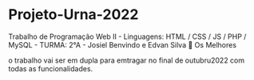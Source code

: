 # Projeto-Urna-2022
Trabalho de Programação Web II - Linguagens: HTML / CSS / JS / PHP / MySQL - TURMA: 2°A  - Josiel Benvindo e Edvan Silva :hankey: Os Melhores


o trabalho vai ser em dupla para emtragar no final de outubru2022 com todas as funcionalidades.
